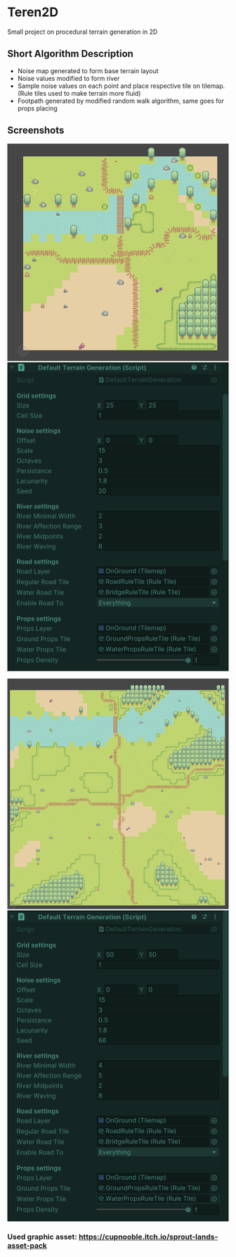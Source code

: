 # Teren2D

Small project on procedural terrain generation in 2D
## Short Algorithm Description

* Noise map generated to form base terrain layout
* Noise values modified to form river
* Sample noise values on each point and place respective tile on tilemap. (Rule tiles used to make terrain more fluid)
* Footpath generated by modified random walk algorithm, same goes for props placing


## Screenshots
![alt text](Assets/Screenshots/Screenshot00.png "Screenshot 00") 
![alt text](Assets/Screenshots/Screenshot00Parameters.png "Parameters 00")

![alt text](Assets/Screenshots/Screenshot01.png "Screenshot 01")
![alt text](Assets/Screenshots/Screenshot01Parameters.png "Parameters 01")


### Used graphic asset: https://cupnooble.itch.io/sprout-lands-asset-pack